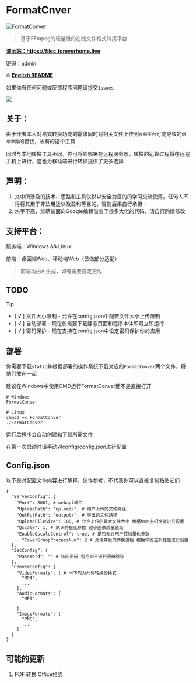 # FormatCnver
![FormatConver](https://socialify.git.ci/Mangofang/FormatConver/image?custom_description=%E7%AE%80%E5%8D%95%E3%80%81%E5%BF%AB%E9%80%9F%E3%80%81%E8%BD%BB%E9%87%8F%E7%BA%A7%E7%9A%84FFmpeg%E5%9C%A8%E7%BA%BF%E6%96%87%E4%BB%B6%E8%BD%AC%E6%8D%A2%E5%B9%B3%E5%8F%B0&description=1&font=Inter&forks=1&issues=1&logo=https%3A%2F%2Fforeverhome.live%2Ffile%2FFormatConverLogo.png&name=1&owner=1&pattern=Floating+Cogs&stargazers=1&theme=Dark)

> 基于FFmpeg的轻量级的在线文件格式转换平台

**<a href="https://filec.foreverhome.live" target="_blank">演示站：https://filec.foreverhome.live</a>**

密码：admin

🌐 **[English README](README_EN.md)**

如果你有任何问题或反馈程序问题请提交`Issues`

<img src="https://github.com/user-attachments/assets/488e204d-47c6-4e0d-a200-48460fad175c" />

## 关于：
由于作者本人对格式转换功能的需求同时对相关文件上传到`在线平台`可能导致的`信息泄露`的担忧，故有的这个工具

同时与本地转换工具不同，你可将它部署在远程服务器，转换的运算过程将在远程主机上进行，这也为移动端进行转换提供了更多选择

## 声明：
1. 文中所涉及的技术、思路和工具仅供以安全为目的的学习交流使用，任何人不得将其用于非法用途以及盈利等目的，否则后果自行承担！
2. 水平不高，纯萌新面向Google编程借鉴了很多大佬的代码，请自行酌情修改

## 支持平台：
服务端：Windows && Linux

前端：桌面端Web、移动端Web（已做部分适配）

> 前端均由AI生成，如有需要自定更改

## TODO

> [!TIP]
>
> - [ √ ] 文件大小限制 - 允许在config.json中配置文件大小上传限制
> - [ √ ] 自动部署 - 现在仅需要下载静态页面和程序本体即可立即运行
> - [ √ ] 密码保护 - 现在支持在config.json中设定密码保护你的应用

## 部署

你需要下载`static`并根据部署的操作系统下载对应的`FormatConver`两个文件，将他们放在一起

建议在Windows中使用CMD运行FormatConver而不是直接打开
```
# Windows
FormatConver

# Linux
chmod +x FormatConver
./FormatConver
```
运行后程序会自动创建和下载所需文件

在第一次启动时请手动对config/config.json进行配置

## Config.json

以下是对配置文件内容进行解释，仅作参考，不代表你可以直接复制粘贴它们
```
{
  "ServerConfig": {
    "Port": 8081, # webapi端口
    "UploadPath": "upload/", # 用户上传的文件路径
    "OutPutPath": "output/", # 导出的文件路径
    "UploadFileSize": 100, # 允许上传的最大文件大小 根据你的主机性能进行设置
    "Qscale": 1, # 默认的量化参数 越小图像质量越高
    "EnableQscaleControl": true, # 是否允许用户控制量化参数
	  "CoverGruopProcessNum": 2 # 允许并发的转换进程 根据你的主机性能进行设置
  },
  "SecConfig": {
    "PassWord": "" # 访问密码 留空则不进行密码验证
  },
  "ConverConfig": {
    "VideoFormats": [ # 一下均为允许转换的格式
      "MP4",
      ...
    ],
    "AudioFormats": [
      "MP3",
      ...
    ],
    "ImageFormats": [
      "PNG",
      ...
    ]
  }
}
```

## 可能的更新
1. PDF 转换 Office格式
